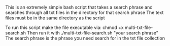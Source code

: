 This is an extremely simple bash script that takes a search phrase and searches through all txt files in the directory for that search phrase
The text files must be in the same directory as the script

To run this script make the file executable via: chmod +x multi-txt-file-search.sh 
Then run it with ./multi-txt-file-search.sh "your search phrase"
The search phrase is the phrase you need search for in the txt file collection
